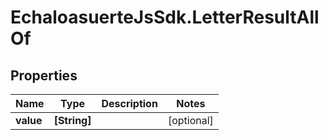 # EchaloasuerteJsSdk.LetterResultAllOf

## Properties

Name | Type | Description | Notes
------------ | ------------- | ------------- | -------------
**value** | **[String]** |  | [optional] 


